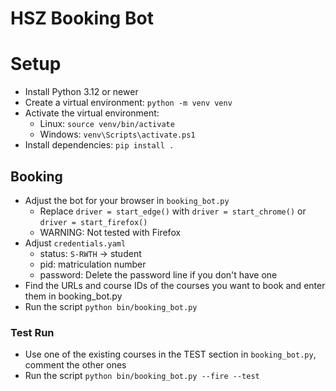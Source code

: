 # HSZ Booking Bot

# Setup

- Install Python 3.12 or newer
- Create a virtual environment: `python -m venv venv`
- Activate the virtual environment: 
  - Linux: `source venv/bin/activate`
  - Windows: `venv\Scripts\activate.ps1`
- Install dependencies: `pip install .`

## Booking

- Adjust the bot for your browser in `booking_bot.py`
  - Replace `driver = start_edge()` with `driver = start_chrome()` or `driver = start_firefox()`
  - WARNING: Not tested with Firefox
- Adjust `credentials.yaml`
  - status: `S-RWTH` -> student
  - pid: matriculation number
  - password: Delete the password line if you don't have one
- Find the URLs and course IDs of the courses you want to book and enter them in booking_bot.py
- Run the script `python bin/booking_bot.py`

### Test Run

- Use one of the existing courses in the TEST section in `booking_bot.py`, comment the other ones
- Run the script `python bin/booking_bot.py --fire --test`